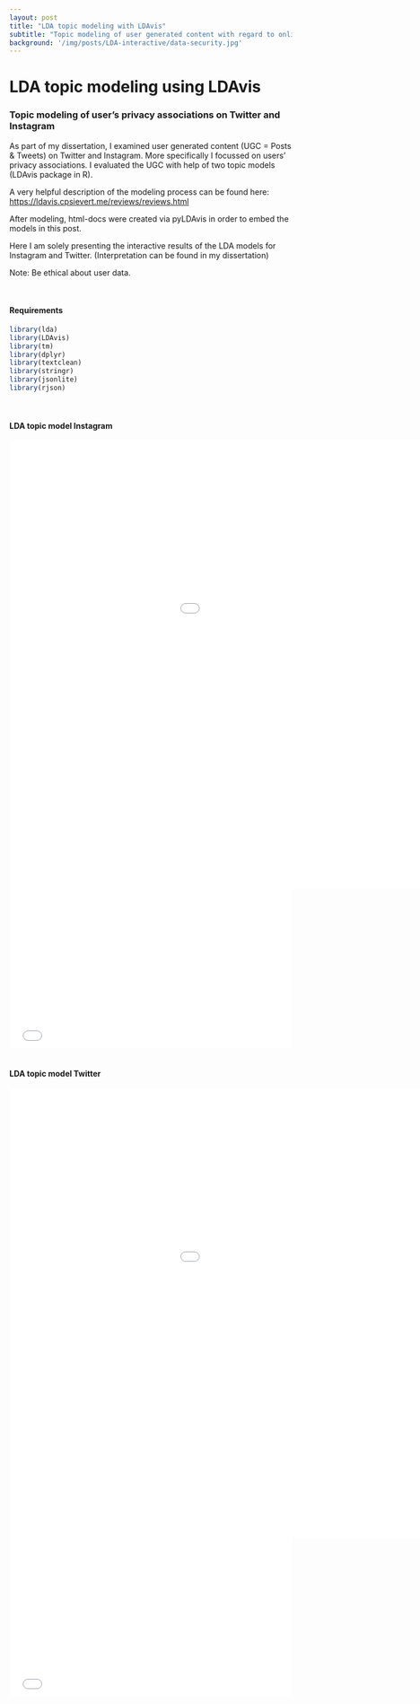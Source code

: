 ```yaml
---
layout: post
title: "LDA topic modeling with LDAvis"
subtitle: "Topic modeling of user generated content with regard to online privacy associations"
background: '/img/posts/LDA-interactive/data-security.jpg'
---
```


LDA topic modeling using LDAvis
================

### Topic modeling of user’s privacy associations on Twitter and Instagram

As part of my dissertation, I examined user generated content (UGC = Posts &
Tweets) on Twitter and Instagram.
More specifically I focussed on users’ privacy associations. I evaluated
the UGC with help of two topic models (LDAvis package in R).

A very helpful description of the modeling process can be found here: https://ldavis.cpsievert.me/reviews/reviews.html

After modeling, html-docs were created via pyLDAvis in order to embed the models in this post.

Here I am solely presenting the interactive results of the LDA models for Instagram
and Twitter. (Interpretation can be found in my dissertation)

Note: Be ethical about user data.

<br>

#### Requirements

``` r
library(lda)
library(LDAvis)
library(tm)
library(dplyr)
library(textclean)
library(stringr)
library(jsonlite)
library(rjson)
```

<br>

#### LDA topic model Instagram



<iframe id = 'lda_insta' src="/img/posts/LDA-interactive/Insta_LDA_model2.html"
    sandbox="allow-same-origin allow-scripts"
    width="1210"
    height="800"
    scrolling='no'
    seamless
    frameborder="0">
</iframe>

<style>
  /* Container to control the size of the iframe */
  .iframe-container {
    position: relative;
    overflow: hidden;
    /* Set the aspect ratio (width:height) of your iframe */
    padding-top: 56.25%; /* 16:9 aspect ratio (9 / 16 * 100) */
  }

  /* Make the iframe fill the container */
  .responsive-iframe {
    position: absolute;
    top: 0;
    left: 0;
    width: 100%;
    height: 100%;
  }
</style>

<body>

  <!-- Container div for the iframe -->
  <div class="iframe-container">
      <!-- Your iframe goes here -->
    <iframe 
      class="responsive-iframe"
      id = 'lda_insta' 
      src="/img/posts/LDA-interactive/Insta_LDA_model2.html" 
      frameborder="0" allowfullscreen>
    </iframe>
  </div>
</body>
 



<br>

#### LDA topic model Twitter


<iframe class= "lda" id = 'lda_twitter' src="/img/posts/LDA-interactive/Twitter_LDA_model2.html"
    sandbox="allow-same-origin allow-scripts"
    width="1210"
    height="800"
    scrolling='no'
    seamless
    frameborder="0">
</iframe>

<style>
  /* Container to control the size of the iframe */
  .iframe-container {
    position: relative;
    overflow: hidden;
    /* Set the aspect ratio (width:height) of your iframe */
    padding-top: 56.25%; /* 16:9 aspect ratio (9 / 16 * 100) */
  }

  /* Make the iframe fill the container */
  .responsive-iframe {
    position: absolute;
    top: 0;
    left: 0;
    width: 100%;
    height: 100%;
  }
</style>

<body>

  <!-- Container div for the iframe -->
  <div class="iframe-container">
      <!-- Your iframe goes here -->
    <iframe 
      class="responsive-iframe"
      id = 'lda_twitter' 
      src="/img/posts/LDA-interactive/Twitter_LDA_model2.html" 
      frameborder="0" allowfullscreen>
    </iframe>
  </div>
</body>
